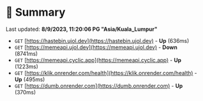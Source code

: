 # 📖 Summary
Last updated: **8/9/2023, 11:20:06 PG "Asia/Kuala_Lumpur"**

- `GET` [https://hastebin.ujol.dev](https://hastebin.ujol.dev) - **Up** (636ms)
- `GET` [https://memeapi.ujol.dev](https://memeapi.ujol.dev) - **Down** (8741ms)
- `GET` [https://memeapi.cyclic.app](https://memeapi.cyclic.app) - **Up** (1223ms)
- `GET` [https://klik.onrender.com/health](https://klik.onrender.com/health) - **Up** (495ms)
- `GET` [https://dumb.onrender.com](https://dumb.onrender.com) - **Up** (370ms)

